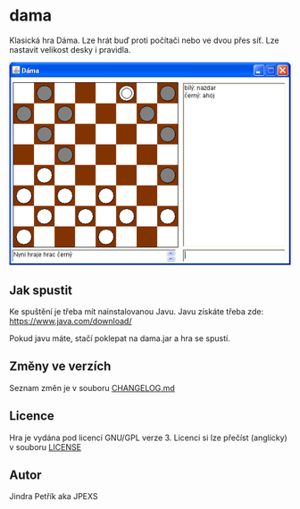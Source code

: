 # dama
Klasická hra Dáma. Lze hrát buď proti počítači nebo ve dvou přes síť. Lze nastavit velikost desky i pravidla. 

![ScreenShot](screenshot.png)

## Jak spustit
Ke spuštění je třeba mít nainstalovanou Javu.
Javu získáte třeba zde: https://www.java.com/download/

Pokud javu máte, stačí poklepat na dama.jar a hra se spustí.

## Změny ve verzích
Seznam změn je v souboru [CHANGELOG.md](CHANGELOG.md)

## Licence
Hra je vydána pod licencí GNU/GPL verze 3.
Licenci si lze přečíst (anglicky) v souboru [LICENSE](LICENSE)

## Autor
Jindra Petřík aka JPEXS


